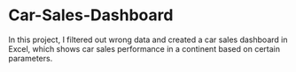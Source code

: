 # Car-Sales-Dashboard
In this project, I filtered out wrong data and created a car sales dashboard in Excel, which shows car sales performance in a continent based on certain parameters.  
